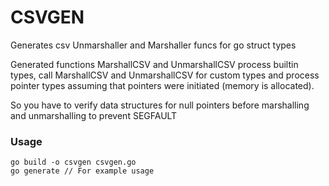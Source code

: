 # CSVGEN 
Generates csv Unmarshaller and Marshaller funcs for go struct types

Generated functions MarshallCSV and UnmarshallCSV process builtin types,
call MarshallCSV and UnmarshallCSV for custom types
and process pointer types assuming that pointers were initiated (memory is
allocated).

So you have to verify data structures for null pointers before marshalling
and unmarshalling to prevent SEGFAULT

### Usage
	
	go build -o csvgen csvgen.go
	go generate // For example usage